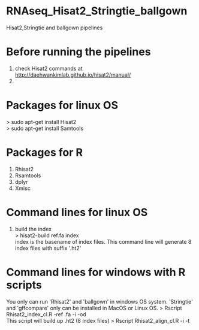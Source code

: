# RNAseq_Hisat2_Stringtie_ballgown
Hisat2,Stringtie and ballgown pipelines

# Before running the pipelines
1. check Hisat2 commands at http://daehwankimlab.github.io/hisat2/manual/
2. 
# Packages for linux OS
\> sudo apt-get install Hisat2 <br/>
\> sudo apt-get install Samtools
# Packages for R
1. Rhisat2
2. Rsamtools
3. dplyr
4. Xmisc
# Command lines for linux OS
1. build the index <br/>
\> hisat2-build ref.fa index <br/>
index is the basename of index files. This command line will generate 8 index files with suffix '.ht2'
# Command lines for windows with R scripts
You only can run 'Rhisat2' and 'ballgown' in windows OS system. 'Stringtie' and 'gffcompare' only can be installed in MacOS or Linux OS.
\> Rscript Rhisat2_index_cl.R -ref <genome>.fa -i <basename of index> -od <output directory> <br/>
   This script will build up <index>.ht2 (8 index files)
\> Rscript Rhisat2_align_cl.R -i <index> -t <type>
